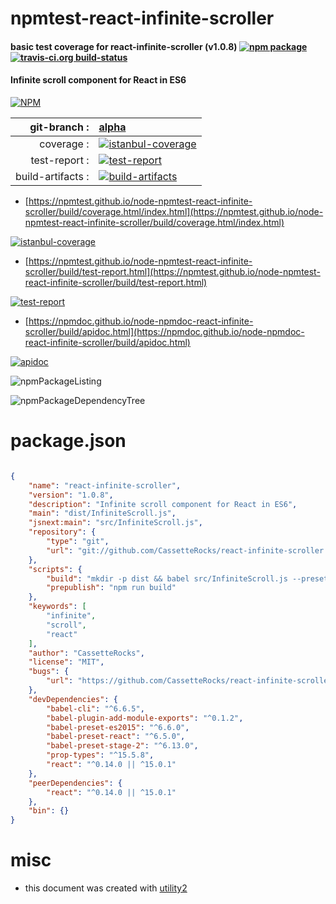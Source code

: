 # npmtest-react-infinite-scroller

#### basic test coverage for  react-infinite-scroller (v1.0.8)  [![npm package](https://img.shields.io/npm/v/npmtest-react-infinite-scroller.svg?style=flat-square)](https://www.npmjs.org/package/npmtest-react-infinite-scroller) [![travis-ci.org build-status](https://api.travis-ci.org/npmtest/node-npmtest-react-infinite-scroller.svg)](https://travis-ci.org/npmtest/node-npmtest-react-infinite-scroller)

#### Infinite scroll component for React in ES6

[![NPM](https://nodei.co/npm/react-infinite-scroller.png?downloads=true&downloadRank=true&stars=true)](https://www.npmjs.com/package/react-infinite-scroller)

| git-branch : | [alpha](https://github.com/npmtest/node-npmtest-react-infinite-scroller/tree/alpha)|
|--:|:--|
| coverage : | [![istanbul-coverage](https://npmtest.github.io/node-npmtest-react-infinite-scroller/build/coverage.badge.svg)](https://npmtest.github.io/node-npmtest-react-infinite-scroller/build/coverage.html/index.html)|
| test-report : | [![test-report](https://npmtest.github.io/node-npmtest-react-infinite-scroller/build/test-report.badge.svg)](https://npmtest.github.io/node-npmtest-react-infinite-scroller/build/test-report.html)|
| build-artifacts : | [![build-artifacts](https://npmtest.github.io/node-npmtest-react-infinite-scroller/glyphicons_144_folder_open.png)](https://github.com/npmtest/node-npmtest-react-infinite-scroller/tree/gh-pages/build)|

- [https://npmtest.github.io/node-npmtest-react-infinite-scroller/build/coverage.html/index.html](https://npmtest.github.io/node-npmtest-react-infinite-scroller/build/coverage.html/index.html)

[![istanbul-coverage](https://npmtest.github.io/node-npmtest-react-infinite-scroller/build/screenCapture.buildCi.browser.%252Ftmp%252Fbuild%252Fcoverage.lib.html.png)](https://npmtest.github.io/node-npmtest-react-infinite-scroller/build/coverage.html/index.html)

- [https://npmtest.github.io/node-npmtest-react-infinite-scroller/build/test-report.html](https://npmtest.github.io/node-npmtest-react-infinite-scroller/build/test-report.html)

[![test-report](https://npmtest.github.io/node-npmtest-react-infinite-scroller/build/screenCapture.buildCi.browser.%252Ftmp%252Fbuild%252Ftest-report.html.png)](https://npmtest.github.io/node-npmtest-react-infinite-scroller/build/test-report.html)

- [https://npmdoc.github.io/node-npmdoc-react-infinite-scroller/build/apidoc.html](https://npmdoc.github.io/node-npmdoc-react-infinite-scroller/build/apidoc.html)

[![apidoc](https://npmdoc.github.io/node-npmdoc-react-infinite-scroller/build/screenCapture.buildCi.browser.%252Ftmp%252Fbuild%252Fapidoc.html.png)](https://npmdoc.github.io/node-npmdoc-react-infinite-scroller/build/apidoc.html)

![npmPackageListing](https://npmtest.github.io/node-npmtest-react-infinite-scroller/build/screenCapture.npmPackageListing.svg)

![npmPackageDependencyTree](https://npmtest.github.io/node-npmtest-react-infinite-scroller/build/screenCapture.npmPackageDependencyTree.svg)



# package.json

```json

{
    "name": "react-infinite-scroller",
    "version": "1.0.8",
    "description": "Infinite scroll component for React in ES6",
    "main": "dist/InfiniteScroll.js",
    "jsnext:main": "src/InfiniteScroll.js",
    "repository": {
        "type": "git",
        "url": "git://github.com/CassetteRocks/react-infinite-scroller.git"
    },
    "scripts": {
        "build": "mkdir -p dist && babel src/InfiniteScroll.js --presets es2015,react,stage-2 --plugins add-module-exports --out-file dist/InfiniteScroll.js",
        "prepublish": "npm run build"
    },
    "keywords": [
        "infinite",
        "scroll",
        "react"
    ],
    "author": "CassetteRocks",
    "license": "MIT",
    "bugs": {
        "url": "https://github.com/CassetteRocks/react-infinite-scroller/issues"
    },
    "devDependencies": {
        "babel-cli": "^6.6.5",
        "babel-plugin-add-module-exports": "^0.1.2",
        "babel-preset-es2015": "^6.6.0",
        "babel-preset-react": "^6.5.0",
        "babel-preset-stage-2": "^6.13.0",
        "prop-types": "^15.5.8",
        "react": "^0.14.0 || ^15.0.1"
    },
    "peerDependencies": {
        "react": "^0.14.0 || ^15.0.1"
    },
    "bin": {}
}
```



# misc
- this document was created with [utility2](https://github.com/kaizhu256/node-utility2)
